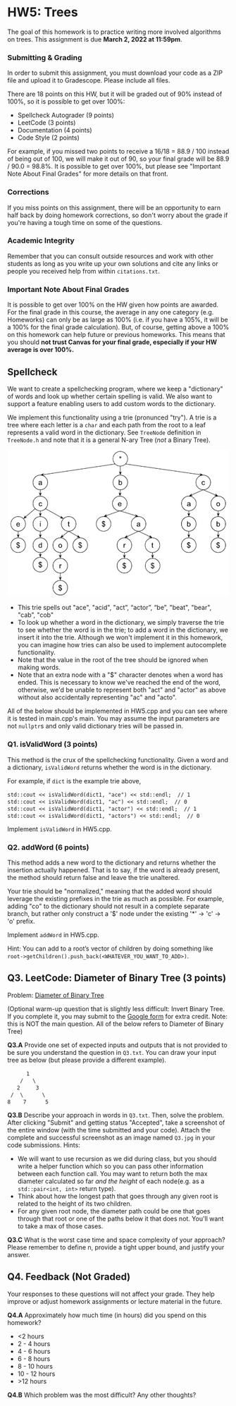 # HW5: Trees

The goal of this homework is to practice writing more involved algorithms on trees. This assignment is due **March 2, 2022 at 11:59pm**.

### Submitting & Grading
In order to submit this assignment, you must download your code as a ZIP file and upload it to Gradescope. Please include all files.

There are 18 points on this HW, but it will be graded out of 90% instead of 100%, so it is possible to get over 100%:
- Spellcheck Autograder (9 points)
- LeetCode (3 points)
- Documentation (4 points)
- Code Style (2 points)

For example, if you missed two points to receive a 16/18 = 88.9 / 100 instead of being out of 100, we will make it out of 90, so your final grade will be 88.9 / 90.0 = 98.8%. It is possible to get over 100%, but please see "Important Note About Final Grades" for more details on that front.

### Corrections
If you miss points on this assignment, there will be an opportunity to earn half back by doing homework corrections, so don't worry about the grade if you're having a tough time on some of the questions.

### Academic Integrity
Remember that you can consult outside resources and work with other students as long as you write up your own solutions and cite any links or people you received help from within `citations.txt`.

### Important Note About Final Grades
It is possible to get over 100% on the HW given how points are awarded. For the final grade in this course, the average in any one category (e.g. Homeworks) can only be as large as 100% (i.e. if you have a 105%, it will be a 100% for the final grade calculation). But, of course, getting above a 100% on this homework can help future or previous homeworks. This means that you should **not trust Canvas for your final grade, especially if your HW average is over 100%.**

## Spellcheck
We want to create a spellchecking program, where we keep a "dictionary" of words and look up whether certain spelling is valid. We also want to support a feature enabling users to add custom words to the dictionary.

We implement this functionality using a trie (pronunced "try"). A trie is a tree where each letter is a `char` and each path from the root to a leaf represents a valid word in the dictionary. See `TreeNode` definition in `TreeNode.h` and note that it is a general N-ary Tree (*not* a Binary Tree).

![](figures/trie-example.png)

- This trie spells out "ace", "acid", "act”, “actor”, “be”, "beat", "bear", "cab”, "cob"
- To look up whether a word in the dictionary, we simply traverse the trie to see whether the word is in the trie; to add a word in the dictionary, we insert it into the trie. Although we won't implement it in this homework, you can imagine how tries can also be used to implement autocomplete functionality.
- Note that the value in the root of the tree should be ignored when making
  words.
- Note that an extra node with a "$" character denotes when a word has ended. This is necessary to know we've reached the end of the word, otherwise, we'd be unable to represent both "act" and "actor" as above without also accidentally representing "ac" and "acto".

All of the below should be implemented in HW5.cpp and you can see where it is tested in main.cpp's main. You may assume the input parameters are not `nullptr`s and only valid dictionary tries will be passed in.

### Q1. isValidWord (3 points)

This method is the crux of the spellchecking functionality. Given a word and a dictionary, `isValidWord` returns whether the word is in the dictionary.

For example, if `dict` is the example trie above,
```
std::cout << isValidWord(dict1, "ace") << std::endl;  // 1
std::cout << isValidWord(dict1, "ac") << std::endl;  // 0
std::cout << isValidWord(dict1, "actor") << std::endl;  // 1
std::cout << isValidWord(dict1, "actors") << std::endl;  // 0
```
Implement `isValidWord` in HW5.cpp.

### Q2. addWord (6 points)

This method adds a new word to the dictionary and returns whether the insertion actually happened. That is to say, if the word is already present, the method should return false and leave the trie unaltered.

Your trie should be "normalized," meaning that the added word should leverage the existing prefixes in the trie as much as possible. For example, adding "co" to the dictionary should not result in a complete separate branch, but rather only construct a '$' node under the existing '*' -> 'c' -> 'o' prefix.

Implement `addWord` in HW5.cpp.

Hint: You can add to a root’s vector of children by doing something like `root->getChildren().push_back(<WHATEVER_YOU_WANT_TO_ADD>)`.

## Q3. LeetCode: Diameter of Binary Tree (3 points)

Problem: [Diameter of Binary Tree](https://leetcode.com/problems/diameter-of-binary-tree/)

(Optional warm-up question that is slightly less difficult: Invert Binary Tree. If you complete it, you may submit to the [Google form]((https://docs.google.com/forms/d/e/1FAIpQLSfFvJjf3JmlwvMkiLDtr3LPJx2hh8zF3R6o6fUe3SnMx2RmnA/viewform)) for extra credit. Note: this is NOT the main question. All of the below refers to Diameter of Binary Tree)


**Q3.A** Provide one set of expected inputs and outputs that is not provided to be sure you understand the question in `Q3.txt`. You can draw your input tree as below (but please provide a different example).
```
      1
    /   \
   2     3
 /  \      \
8    7      5
```

**Q3.B** Describe your approach in words in `Q3.txt`. Then, solve the problem. After clicking "Submit" and getting status "Accepted", take a screenshot of the entire window (with the time submitted and your code). Attach the complete and successful screenshot as an image named `Q3.jpg` in your code submissions. Hints:
- We will want to use recursion as we did during class, but you should write a helper function which so you can pass other information between each function call. You may want to return both the max diameter calculated so far *and the height* of each node(e.g. as a `std::pair<int, int>` return type).
- Think about how the longest path that goes through any given root is related to the height of its two children.
- For any given root node, the diameter path could be one that goes through that root or one of the paths below it that does not. You'll want to take a max of those cases.

**Q3.C** What is the worst case time and space complexity of your approach? Please remember to define n, provide a tight upper bound, and justify your answer.

## Q4. Feedback (Not Graded)

Your responses to these questions will not affect your grade. They help improve or adjust homework assignments or lecture material in the future. 

**Q4.A** Approximately how much time (in hours) did you spend on this homework?
- <2 hours
- 2 - 4 hours
- 4 - 6 hours
- 6 - 8 hours
- 8 - 10 hours
- 10 - 12 hours
- \>12 hours

**Q4.B** Which problem was the most difficult? Any other thoughts?